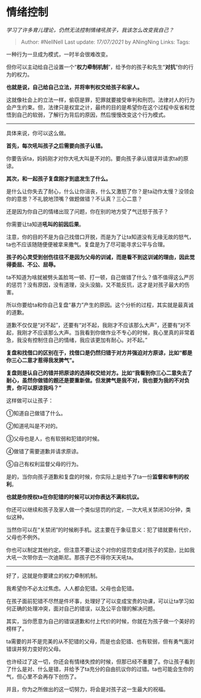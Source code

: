 # 情绪控制
*学习了许多育儿理论，仍然无法控制情绪吼孩子，我该怎么改变我自己？*

> Author: #NellNell 
Last update: *17/07/2021* by ANingNing
Links:
Tags: 
  

一种行为一旦成为模式，一时半会很难改变。

但你可以主动给自己设置一个“**权力牵制机制**”，给予你的孩子和先生“**对抗**”你的行为的权力。

**也就是说，自己给自己立法，并将审判权交给孩子和家人。**

这就像社会上的立法一样，偷窃是罪，犯罪就要接受审判和刑罚。法律对人的行为会产生约束。但，法律只是权宜之计，最终的目的是希望你在这个过程中反省和觉悟到自己的软弱，了解行为背后的原因，然后慢慢改变这个行为模式。

---

具体来说，你可以这么做。

**首先，每次吼叫孩子之后需要向孩子认错。**

你要告诉ta，妈妈刚才对你大吼大叫是不对的。要向孩子承认错误并请求ta的原谅。

**其次，和一起孩子复盘刚才到底发生了什么。**

是什么让你失去了耐心，什么让你沮丧，什么又激怒了你？是ta动作太慢？没领会你的意思？不礼貌地顶嘴？做题做错？不认真？三心二意？

还是因为你自己的情绪出现了问题，你在别的地方受了气迁怒于孩子？

你需要让ta知道**吼叫的前因后果**。

注意，你的目的不是为自己找借口开脱，而是为了让ta知道没有无缘无故的怒气，ta也不应该随随便便被拿来撒气。复盘是为了尽可能寻求公平与合理。

**孩子的心灵受到创伤往往不是因为父母的训诫，而是看不到这训诫的理由，因此觉得委屈、不公、屈辱。**

ta不知道为啥就被劈头盖脸骂一顿、打一顿，自己做错了什么？值不值得这么严厉的惩罚？没有原因，没有道理，没头没脑，又不能反抗，这才是对孩子最大的伤害。

所以你要给ta和你自己复盘“暴力”产生的原因。这个分析的过程，其实就是最真诚的道歉。

道歉不仅仅是“对不起”，还要有“对不起，我刚才不应该那么大声”，还要有“对不起，我刚才不应该那么大声。当我看到你做作业不专心的时候，我心里真的非常着急，我没有控制住自己的情绪，我应该更加有耐心。对不起。”

**复盘和找借口的区别在于，找借口是仍然归错于对方并强迫对方原谅，比如“都是你三心二意才惹得我发脾气”。**

**复盘则是认自己的错并把原谅的选择权交给对方。比如“我看到你三心二意失去了耐心，虽然你做错的题还是要重新做。但发脾气是我不对，我也要为我的不对负责，你可以原谅我吗？”**

这样做可以让孩子：

①知道自己做错了什么。

②知道吼叫是不对的。

③父母也是人，也有软弱和犯错的时候。

④做错了需要道歉并请求原谅。

⑤自己有权利监督父母的行为。

是的，当你向孩子道歉和复盘的时候，你实际上是给予了ta一份**监督和审判的权利**。

**也就是你授权ta在你犯错的时候可以对你表达不满和抗议。**

你还可以继续和孩子及家人做一个类似惩罚的约定，一次大吼关禁闭30分钟，类似这种。

当然你可以在“关禁闭”的时候刷手机。这主要在于象征意义：犯了错就要有代价，父母也不例外。

你也可以制定其他约定。但注意不要让这个对你的惩罚变成对孩子的奖励，比如我大吼一次带你去一次迪斯尼。那孩子巴不得你天天吼ta。

---

好了，这就是你要建立的权力牵制机制。

我希望你不必太过焦虑。人人都会犯错。父母也会犯错。

在孩子面前犯错不尽然是件坏事，处理好了可以变成宝贵的功课，可以让ta学习如何正确的处理冲突，面对自己的错误，以及公平合理的解决问题。

其实，当你愿意为自己的错误道歉和付上代价的时候，你就在为孩子做一个美好的榜样了。

ta需要的并不是完美的从不犯错的父母，而是也会犯错、也有软弱，但有勇气面对错误并努力变好的父母。

也许经过了这一切，你还会有情绪失控的时候，但那已经不重要了。你让孩子看到了什么是对、什么是错，并给予了ta充分的自由抗议你的过错。ta也可能会生你的气，但心里不会再存下创伤了。

并且，你为之所做出的这一切努力，将会是对孩子这一生最大的祝福。